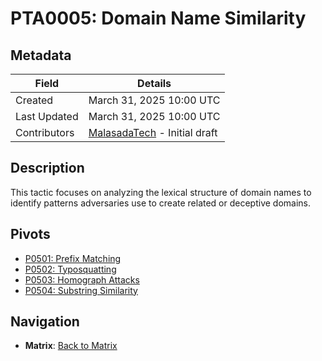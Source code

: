 # PTA0005: Domain Name Similarity

## Metadata
| Field          | Details                                      |
|----------------|----------------------------------------------|
| Created        | March 31, 2025 10:00 UTC                    |
| Last Updated   | March 31, 2025 10:00 UTC                    |
| Contributors   | [MalasadaTech](../../contributors.md#malasadatech) - Initial draft |

## Description
This tactic focuses on analyzing the lexical structure of domain names to identify patterns adversaries use to create related or deceptive domains.

## Pivots
- [P0501: Prefix Matching](../../pivots/P0501.md)
- [P0502: Typosquatting](../../pivots/P0502.md)
- [P0503: Homograph Attacks](../../pivots/P0503.md)
- [P0504: Substring Similarity](../../pivots/P0504.md)

## Navigation
- **Matrix**: [Back to Matrix](../../matrix.md)
